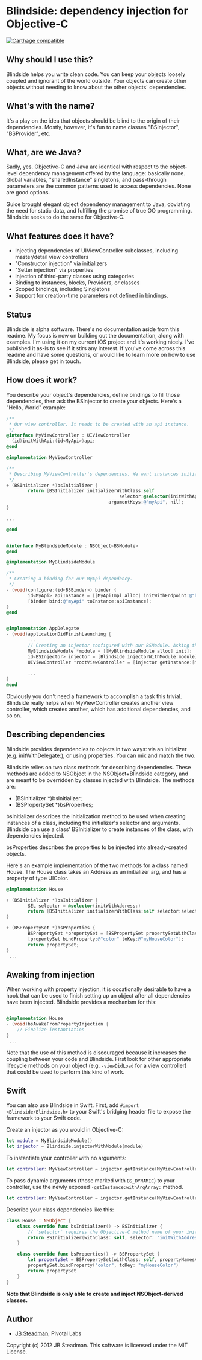 # Blindside: dependency injection for Objective-C

[![Carthage compatible](https://img.shields.io/badge/Carthage-compatible-4BC51D.svg?style=flat)](https://github.com/Carthage/Carthage)

## Why should I use this?

Blindside helps you write clean code. You can keep your objects loosely coupled and ignorant of the world outside. Your objects can create other objects without needing to know about the other objects' dependencies.


## What's with the name?

It's a play on the idea that objects should be blind to the origin of their dependencies. Mostly, however, it's fun to name classes "BSInjector", "BSProvider", etc.


## What, are we Java?

Sadly, yes. Objective-C and Java are identical with respect to the object-level dependency management  offered by the language: basically none. Global variables, "sharedInstance" singletons, and pass-through parameters are the common patterns used to access dependencies. None are good options. 

Guice brought elegant object dependency management to Java, obviating the need for static data, and fulfilling the promise of true OO programming. Blindside seeks to do the same for Objective-C.

## What features does it have?

* Injecting dependencies of UIViewController subclasses, including master/detail view controllers
* "Constructor injection" via initializers
* "Setter injection" via properties
* Injection of third-party classes using categories
* Binding to instances, blocks, Providers, or classes
* Scoped bindings, including Singletons
* Support for creation-time parameters not defined in bindings.

## Status

Blindside is alpha software. There's no documentation aside from this readme. My focus is now on building out the documentation, along with examples. I'm using it on my current iOS project and it's working nicely. I've published it as-is to see if it stirs any interest. If you've come across this readme and have some questions, or would like to learn more on how to use Blindside, please get in touch. 


## How does it work?

You describe your object's dependencies, define bindings to fill those dependencies, then ask the BSInjector to create your objects. Here's a "Hello, World" example:

```objectivec
/**
 * Our view controller. It needs to be created with an api instance.
 */
@interface MyViewController : UIViewController
- (id)initWithApi:(id<MyApi>)api;
@end

@implementation MyViewController

/**
 * Describing MyViewController's dependencies. We want instances initialized using initWithApi:, which takes one arg.
 */
+ (BSInitializer *)bsInitializer {
		return [BSInitializer initializerWithClass:self 
		                                  selector:@selector(initWithApi:) 
		                              argumentKeys:@"myApi", nil];
}

...

@end


@interface MyBlindsideModule : NSObject<BSModule>
@end

@implementation MyBlindsideModule

/**
 * Creating a binding for our MyApi dependency.
 */
- (void)configure:(id<BSBinder>) binder {
		id<MyApi> apiInstance = [[MyApiImpl alloc] initWithEndpoint:@"http://api.mycompany.com"];
		[binder bind:@"myApi" toInstance:apiInstance];
}
@end


@implementation AppDelegate
- (void)applicationDidFinishLaunching {
		...
		// Creating an injector configured with our BSModule. Asking the injector for an instance of our ViewController.
		MyBlindsideModule *module = [[MyBlindsideModule alloc] init];
		id<BSInjector> injector = [Blindside injectorWithModule:module];
		UIViewController *rootViewController = [injector getInstance:[MyViewController class]];
		
		...
}
@end
```

Obviously you don't need a framework to accomplish a task this trivial. Blindside really helps when MyViewController creates another view controller, which creates another, which has additional dependencies, and so on.



## Describing dependencies

Blindside provides dependencies to objects in two ways: via an initializer (e.g. initWithDelegate:), or using properties. You can mix and match the two.
 
Blindside relies on two class methods for describing dependencies. These methods are added to NSObject in the NSObject+Blindside category, and are meant to be overridden by classes injected with Blindside. The methods are:

+ (BSInitializer *)bsInitializer;
+ (BSPropertySet *)bsProperties;

bsInitializer describes the initialization method to be used when creating instances of a class, including the initializer's selector and arguments. Blindside can use a class' BSInitializer to create instances of the class, with dependencies injected.

bsProperties describes the properties to be injected into already-created objects.

Here's an example implementation of the two methods for a class named House. The House class takes an Address as an initializer arg, and has a property of type UIColor.

```objectivec
@implementation House

+ (BSInitializer *)bsInitializer {
		SEL selector = @selector(initWithAddress:)
		return [BSInitializer initializerWithClass:self selector:selector argumentKeys:[Address class]];
}

+ (BSPropertySet *)bsProperties {
		BSPropertySet *propertySet = [BSPropertySet propertySetWithClass:self propertyNames:@"color", nil];
		[propertySet bindProperty:@"color" toKey:@"myHouseColor"];
		return propertySet;
}
 ...

```


## Awaking from injection

When working with property injection, it is occationally desirable to have a hook that can be used to finish setting up an object after all dependencies have been injected. Blindside provides a mechanism for this:

```objectivec

@implementation House
- (void)bsAwakeFromPropertyInjection {
	// Finalize instantiation
}
 ...

```

Note that the use of this method is discouraged because it increases the coupling between your code and Blindside. First look for other appropriate lifecycle methods on your object (e.g. `-viewDidLoad` for a view controller) that could be used to perform this kind of work.

## Swift

You can also use Blindside in Swift. First, add `#import <Blindside/Blindside.h>` to your Swift's bridging header file to expose the framework to your Swift code.

Create an injector as you would in Objective-C:

````swift
let module = MyBlindsideModule()
let injector = Blindside.injectorWithModule(module)
````

To instantiate your controller with no arguments:

````swift
let controller: MyViewController = injector.getInstance(MyViewController.self) as! MyViewController
````

To pass dynamic arguments (those marked with `BS_DYNAMIC`) to your controller, use the newly exposed `-getInstance:withArgArray:` method.

````swift
let controller: MyViewController = injector.getInstance(MyViewController.self, withArgArray: [BSNull(), "arg"]) as! MyViewController
````

Describe your class dependencies like this:

```swift
class House : NSObject {
    class override func bsInitializer() -> BSInitializer {
        // `selector` requires the Objective-C method name of your initializer
        return BSInitializer(withClass: self, selector: "initWithAddress:", argumentKeysArray: [Address.self])
    }

    class override func bsProperties() -> BSPropertySet {
        let propertySet = BSPropertySet(withClass: self, propertyNamesArray: ["garage"])
        propertySet.bindProperty("color", toKey: "myHouseColor")
        return propertySet
    }
}
```

**Note that Blindside is only able to create and inject NSObject-derived classes.**

## Author

* [JB Steadman](mailto:jb@pivotallabs.com), Pivotal Labs

Copyright (c) 2012 JB Steadman. This software is licensed under the MIT License.
